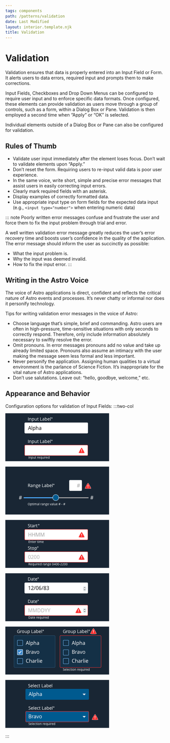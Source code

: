 ```yaml
---
tags: components
path: /patterns/validation
date: Last Modified
layout: interior.template.njk
title: Validation
---
```


# Validation

Validation ensures that data is properly entered into an Input Field or Form. It alerts users to data errors, required input and prompts them to make corrections.

Input Fields, Checkboxes and Drop Down Menus can be configured to require user input and to enforce specific data formats. Once configured, these elements can provide validation as users move through a group of controls, such as a form, within a Dialog Box or Pane. Validation is then employed a second time when “Apply” or “OK” is selected.

Individual elements outside of a Dialog Box or Pane can also be configured for validation.

## Rules of Thumb

- Validate user input immediately after the element loses focus. Don’t wait to validate elements upon “Apply.”
- Don’t reset the form. Requiring users to re-input valid data is poor user experience.
- In the same voice, write short, simple and precise error messages that assist users in easily correcting input errors.
- Clearly mark required fields with an asterisk.
- Display examples of correctly formatted data.
- Use appropriate input type on form fields for the expected data input (e.g., `<input type="number">` when entering numeric data)

::: note Poorly written error messages confuse and frustrate the user and force them to fix the input problem through trial and error.

A well written validation error message greatly reduces the user’s error recovery time and boosts user’s confidence in the quality of the application. The error message should inform the user as succinctly as possible:

- What the input problem is.
- Why the input was deemed invalid.
- How to fix the input error.
  :::

## Writing in the Astro Voice

The voice of Astro applications is direct, confident and reflects the critical nature of Astro events and processes. It’s never chatty or informal nor does it personify technology.

Tips for writing validation error messages in the voice of Astro:

- Choose language that’s simple, brief and commanding. Astro users are often in high-pressure, time-sensitive situations with only seconds to correctly respond. Therefore, only include information absolutely necessary to swiftly resolve the error.
- Omit pronouns. In error messages pronouns add no value and take up already limited space. Pronouns also assume an intimacy with the user making the message seem less formal and less important.
- Never personify the application. Assigning human qualities to a virtual environment is the parlance of Science Fiction. It’s inappropriate for the vital nature of Astro applications.
- Don’t use salutations. Leave out: “hello, goodbye, welcome,” etc.

## Appearance and Behavior

Configuration options for validation of Input Fields:
:::two-col

![Required Input - user must enter some text. If no text is entered, a warning icon and optional instructional text is shown.](/img/components/val-required-input.png 'Required Input - user must enter some text. If no text is entered, a warning icon and optional instructional text is shown.')

![Numeric Range - input must be a number within a specific range. Non-numeric characters and out-of-range values are indicated with a warning icon and optional instructional text.](/img/components/val-numeric-range.png 'Numeric Range - input must be a number within a specific range. Non-numeric characters and out-of-range values are indicated with a warning icon and optional instructional text.')

![Time - input must be a valid time. Text that cannot be recognized as a valid time is indicated with a warning icon and optional instructional text.](/img/components/val-time.png 'Time - input must be a valid time. Text that cannot be recognized as a valid time is indicated with a warning icon and optional instructional text.')

![Date - input must be a valid date. Text that cannot be recognized as a valid date is indicated with a warning icon and optional instructional text.](/img/components/val-date.png 'Date - input must be a valid date. Text that cannot be recognized as a valid date is indicated with a warning icon and optional instructional text.')

![Checkboxes can be configured to require input, where at least one item in a group must be selected.](/img/components/val-group-checkbox.png 'Checkboxes can be configured to require input, where at least one item in a group must be selected.')

![Drop Down Menus can be configured to require input, where at least one item in the menu must be selected.](/img/components/val-dropdown-input.png 'Drop Down Menus can be configured to require input, where at least one item in the menu must be selected.')

:::
